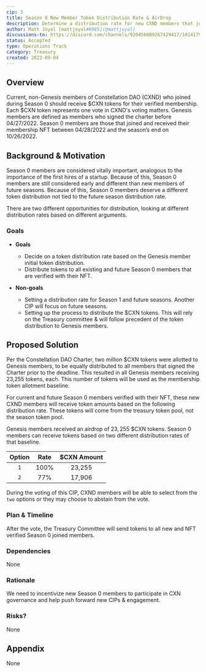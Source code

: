 ```yaml
---
cip: 3
title: Season 0 New Member Token Distribution Rate & AirDrop
description: Determine a distribution rate for new CXND members that join during Season 0. 
author: Matt Joyal [mattjoyal#0985](@mattjoyal)
discussions-to: https://discord.com/channels/920456009267429417/1014179499149103257
status: Accepted
type: Operations Track
category: Treasury
created: 2022-09-04
---
```


## Overview

Current, non-Genesis members of Constellation DAO (CXND) who joined during Season 0 should receive $CXN tokens for their verified membership. Each $CXN token represents one vote in CXND's voting matters. Genesis members are defined as members who signed the charter before 04/27/2022. Season 0 members are those that joined and received their membership NFT between 04/28/2022 and the season’s end on 10/26/2022. 

## Background & Motivation

Season 0 members are considered vitally important, analogous to the importance of the first hires of a startup. Because of this, Season 0 members are still considered early and different than new members of future seasons. Because of this, Season 0 members deserve a different token distribution not tied to the future season distribution rate. 

There are two different opportunities for distribution, looking at different distribution rates based on different arguments. 

### Goals

- **Goals**
  - Decide on a token distribution rate based on the Genesis member initial token distribution. 
  - Distribute tokens to all existing and future Season 0 members that are verified with their NFT. 

- **Non-goals**
  - Setting a distribution rate for Season 1 and future seasons. Another CIP will focus on future seasons. 
  - Setting up the process to distribute the $CXN tokens. This will rely on the Treasury committee & will follow precedent of the token distribution to Genesis members. 

## Proposed Solution

Per the Constellation DAO Charter, two million $CXN tokens were allotted to Genesis members, to be equally distributed to all members that signed the Charter prior to the deadline. This resulted in all Genesis members receiving 23,255 tokens, each. This number of tokens will be used as the membership token allotment baseline. 

For current and future Season 0 members verified with their NFT, these new CXND members will receive token amounts based on the following distribution rate. These tokens will come from the treasury token pool, not the season token pool. 

Genesis members received an airdrop of $23,255$ $CXN tokens. Season 0 members can receive tokens based on two different distribution rates of that baseline.

| Option | Rate  | $CXN Amount |
| :----: | :---: | :---------: | 
| `1`    | 100%  | 23,255      |
| `2`    | 77%   | 17,906      |

During the voting of this CIP, CXND members will be able to select from the `two` options or they may choose to abstain from the vote. 

### Plan & Timeline

After the vote, the Treasury Committee will send tokens to all new and NFT verified Season 0 joined members. 

### Dependencies

None

### Rationale

We need to incentivize new Season 0 members to participate in CXN governance and help push forward new CIPs & engagement. 

### Risks?

None

## Appendix

None

